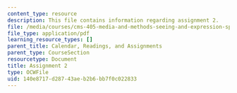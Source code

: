 ```yaml
---
content_type: resource
description: This file contains information regarding assignment 2.
file: /media/courses/cms-405-media-and-methods-seeing-and-expression-spring-2013/140e8717d28743aeb2b6bb7f0c022833_MITCMS_405S13_assignment2.pdf
file_type: application/pdf
learning_resource_types: []
parent_title: Calendar, Readings, and Assignments
parent_type: CourseSection
resourcetype: Document
title: Assignment 2
type: OCWFile
uid: 140e8717-d287-43ae-b2b6-bb7f0c022833
---
```

